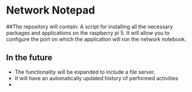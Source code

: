 # Network Notepad

##The repository will contain:
A script for installing all the necessary packages and applications on the raspberry pi 5. It will allow you to configure the port on which the application will run the network notebook.

## In the future
* The functionality will be expanded to include a file server.
* It will have an automatically updated history of performed activities
* 
